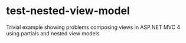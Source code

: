 test-nested-view-model
======================

Trivial example showing problems composing views in ASP.NET MVC 4 using partials and nested view models
